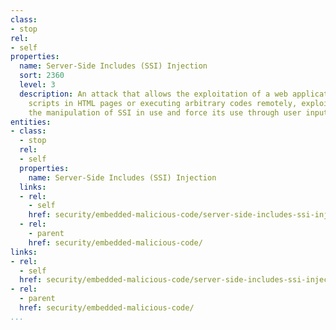 ```yaml
---
class:
- stop
rel:
- self
properties:
  name: Server-Side Includes (SSI) Injection
  sort: 2360
  level: 3
  description: An attack that allows the exploitation of a web application by injecting
    scripts in HTML pages or executing arbitrary codes remotely, exploiting through
    the manipulation of SSI in use and force its use through user input fields.
entities:
- class:
  - stop
  rel:
  - self
  properties:
    name: Server-Side Includes (SSI) Injection
  links:
  - rel:
    - self
    href: security/embedded-malicious-code/server-side-includes-ssi-injection.md
  - rel:
    - parent
    href: security/embedded-malicious-code/
links:
- rel:
  - self
  href: security/embedded-malicious-code/server-side-includes-ssi-injection.md
- rel:
  - parent
  href: security/embedded-malicious-code/
...
```

